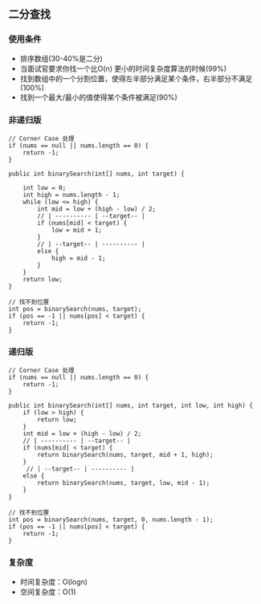 ## 二分查找

### 使用条件
* 排序数组(30-40%是二分)
* 当面试官要求你找一个比O(n) 更小的时间复杂度算法的时候(99%)
* 找到数组中的一个分割位置，使得左半部分满足某个条件，右半部分不满足(100%)
* 找到一个最大/最小的值使得某个条件被满足(90%)

### 非递归版
```
// Corner Case 处理
if (nums == null || nums.length == 0) {
    return -1;
}

public int binarySearch(int[] nums, int target) {
      
    int low = 0;
    int high = nums.length - 1;
    while (low <= high) {
        int mid = low + (high - low) / 2;
        // | ---------- | --target-- |
        if (nums[mid] < target) {
            low = mid + 1;
        }
        // | --target-- | ---------- |
        else {
            high = mid - 1;
        }
    }
    return low;
}

// 找不到位置
int pos = binarySearch(nums, target);
if (pos == -1 || nums[pos] < target) {
    return -1;
}
```

### 递归版
```
// Corner Case 处理
if (nums == null || nums.length == 0) {
    return -1;
}

public int binarySearch(int[] nums, int target, int low, int high) {
    if (low > high) {
        return low;
    }
    int mid = low + (high - low) / 2;
    // | ---------- | --target-- |
    if (nums[mid] < target) {
        return binarySearch(nums, target, mid + 1, high);
    }
     // | --target-- | ---------- |
    else {
        return binarySearch(nums, target, low, mid - 1);
    }
}

// 找不到位置
int pos = binarySearch(nums, target, 0, nums.length - 1);
if (pos == -1 || nums[pos] < target) {
    return -1;
}
```

### 复杂度
* 时间复杂度：O(logn)
* 空间复杂度：O(1)

